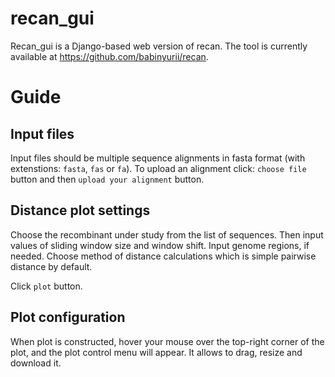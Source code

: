 # recan_gui
Recan_gui is a Django-based web version of recan. The tool is currently available at https://github.com/babinyurii/recan.
# Guide
## Input files
Input files should be multiple sequence alignments in fasta format (with extenstions: `fasta`, `fas` or `fa`).
To upload an alignment click: `choose file` button and then `upload your alignment` button. 

## Distance plot settings
Choose the recombinant under study from the list of sequences. Then input values of sliding window size and window shift. Input genome regions, if needed. Choose method of distance calculations which is simple pairwise distance by default. 

Click `plot` button.

## Plot configuration
When plot is constructed, hover your mouse over the top-right corner of the plot, and the plot control menu will appear. It allows to drag, resize and download it.







